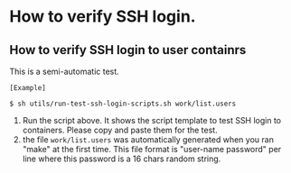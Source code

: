 # How to verify SSH login.

## How to verify SSH login to user containrs

This is a semi-automatic test.

```
[Example]

$ sh utils/run-test-ssh-login-scripts.sh work/list.users
```
1. Run the script above.
   It shows the script template to test SSH login to containers.
   Please copy and paste them for the test.
1. the file `work/list.users` was automatically generated when you ran "make" at the first time.
   This file format is "user-name password" per line
   where this password is a 16 chars random string.
